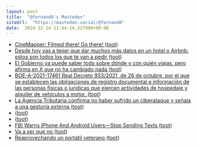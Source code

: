 ```yaml
---
layout: post
title:  "@fernand0's Mastodon"
siteUrl:  "https://mastodon.social/@fernand0"
date:  2024-12-14 11:44:14.327000+00:00
---
```

*  [CineMapper: Filmed there! Go there! ](https://www.cinemapper.com) ([toot](https://mastodon.social/@fernand0/113651001217839964))
*  [Desde hoy vas a tener que dar muchos más datos en un hotel o Airbnb: estos son todos los que te van a pedir ](https://www.genbeta.com/actualidad/hoy-vas-a-tener-que-dar-muchos-datos-hotel-airbnb-estos-todos-que-te-van-a-pedi) ([toot](https://mastodon.social/@fernand0/113650719877036075))
*  [El Gobierno ya puede saber todo sobre dónde y con quién viajas, pero afirma en X que no ha cambiado nada ](https://www.genbeta.com/actualidad/gobierno-puede-saber-todo-donde-quien-viajas-afirma-x-que-no-ha-cambiado-nad) ([toot](https://mastodon.social/@fernand0/113650469005682009))
*  [BOE-A-2021-17461 Real Decreto 933/2021, de 26 de octubre, por el que se establecen las obligaciones de registro documental e información de las personas físicas o jurídicas que ejercen actividades de hospedaje y alquiler de vehículos a motor. ](https://www.boe.es/diario_boe/txt.php?id=BOE-A-2021-1746) ([toot](https://mastodon.social/@fernand0/113649436463267918))
*  [La Agencia Tributaria confirma no haber sufrido un ciberataque y señala a una gestoría externa ](https://www.elconfidencial.com/tecnologia/2024-12-04/agencia-tributaria-trinity-ransomware-ciberataque-gestoria_4017476) ([toot](https://mastodon.social/@fernand0/113648769002200729))
*  [ ](https://masto.es/@DanielSanz) ([toot](https://mastodon.social/@fernand0/113648086059362432))
*  [ ](https://masto.es/@DanielSanz) ([toot](https://mastodon.social/@fernand0/113647061208512911))
*  [FBI Warns iPhone And Android Users—Stop Sending Texts ](https://www.forbes.com/sites/zakdoffman/2024/12/05/fbi-warns-iphone-and-android-users-stop-sending-texts) ([toot](https://mastodon.social/@fernand0/113647006300659811))
*  [Va a ser que no ](https://avecesunafoto.wordpress.com/2024/12/13/va-a-ser-que-no) ([toot](https://mastodon.social/@fernand0/113646996846946741))
*  [Reaprovechando un portátil veterano ](https://changlonet.com/blog/reaprovechando-un-porttil-veterano) ([toot](https://mastodon.social/@fernand0/113646751805323991))
